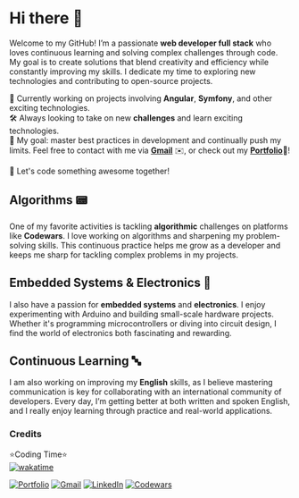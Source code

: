 # Hi there 👋

Welcome to my GitHub! I’m a passionate **web developer full stack** who loves continuous learning and solving complex challenges through code. My goal is to create solutions that blend creativity and efficiency while constantly improving my skills. I dedicate my time to exploring new technologies and contributing to open-source projects.

🌱 Currently working on projects involving **Angular**, **Symfony**, and other exciting technologies.<br>
🛠 Always looking to take on new **challenges** and learn exciting technologies.<br>
🎯 My goal: master best practices in development and continually push my limits.
Feel free to contact with me via [**Gmail**](mailto:tarik.dahhane.pro@gmail.com) ✉️, or check out my [**Portfolio**](https://zibounne.github.io/Portfolio/)📘!

🚀 Let's code something awesome together!

## Algorithms 📟
One of my favorite activities is tackling **algorithmic** challenges on platforms like **Codewars**. I love working on algorithms and sharpening my problem-solving skills. This continuous practice helps me grow as a developer and keeps me sharp for tackling complex problems in my projects.

## Embedded Systems & Electronics 🤖
I also have a passion for **embedded systems** and **electronics**. I enjoy experimenting with Arduino and building small-scale hardware projects. Whether it's programming microcontrollers or diving into circuit design, I find the world of electronics both fascinating and rewarding.

## Continuous Learning 🔤
I am also working on improving my **English** skills, as I believe mastering communication is key for collaborating with an international community of developers. Every day, I’m getting better at both written and spoken English, and I really enjoy learning through practice and real-world applications.

### Credits
⭐Coding Time⭐
<br>
[![wakatime](https://wakatime.com/badge/user/018ee67a-8597-4af3-ab6a-199ac4f20f9d.svg)](https://wakatime.com/@018ee67a-8597-4af3-ab6a-199ac4f20f9d)
<br>

[![Portfolio](https://img.shields.io/badge/Portfolio-%23000000.svg?style=for-the-badge)](https://zibounne.github.io/Portfolio/) [![Gmail](https://img.shields.io/badge/Gmail-D14836?style=for-the-badge&logo=gmail&logoColor=white)](mailto:tarik.dahhane.pro@gmail.com) [![LinkedIn](https://img.shields.io/badge/linkedin-%230077B5.svg?style=for-the-badge&logo=linkedin&logoColor=white)](https://www.linkedin.com/in/tarik-dahhane-0777b3313)  [![Codewars](https://img.shields.io/badge/Codewars-B1361E?style=for-the-badge&logo=codewars&logoColor=grey)](https://www.codewars.com/users/Zibounne)
